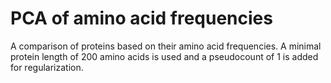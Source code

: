 # PCA of amino acid frequencies

A comparison of proteins based on their amino acid frequencies. A minimal protein length of 200 amino acids is used and a pseudocount of 1 is added for regularization.
